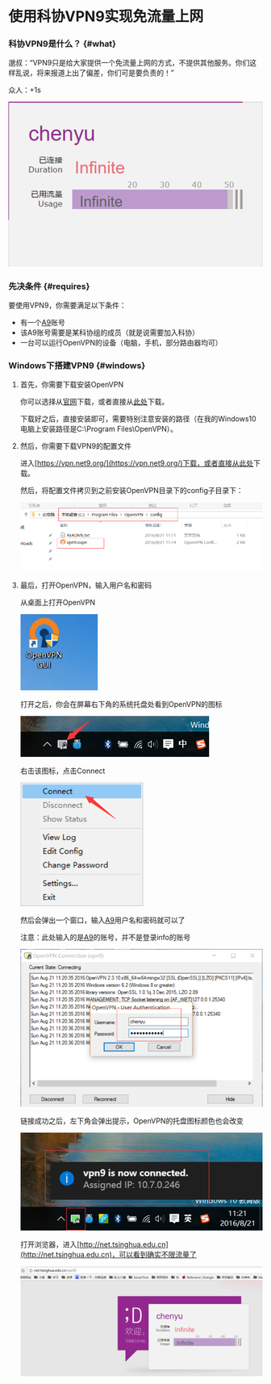 # 使用科协VPN9实现免流量上网

### 科协VPN9是什么？ {#what}

邈叔：“VPN9只是给大家提供一个免流量上网的方式，不提供其他服务。你们这样乱说，将来报道上出了偏差，你们可是要负责的！”

众人：+1s

![无限流量](images/infinite.png)

### 先决条件 {#requires}

要使用VPN9，你需要满足以下条件：

* 有一个[A9](https://accounts.net9.org/)账号
* 该A9账号需要是某科协组的成员（就是说需要加入科协）
* 一台可以运行OpenVPN的设备（电脑，手机，部分路由器均可）

### Windows下搭建VPN9 {#windows}

1. 首先，你需要下载安装OpenVPN

    你可以选择从[官网](http://openvpn.ustc.edu.cn/)下载，或者直接从<a href="files/openvpn-install-2.3.10-I601-x86_64.exe" target="_blank">此处</a>下载。

    下载好之后，直接安装即可，需要特别注意安装的路径（在我的Windows10电脑上安装路径是C:\Program Files\OpenVPN）。

1. 然后，你需要下载VPN9的配置文件

    进入[https://vpn.net9.org/](https://vpn.net9.org/)下载，或者直接从<a href="files/vpn9.ovpn" target="_blank">此处</a>下载。

    然后，将配置文件拷贝到之前安装OpenVPN目录下的config子目录下：

    ![配置文件](images/config.png)

1. 最后，打开OpenVPN，输入用户名和密码

    从桌面上打开OpenVPN

    ![OpenVPN桌面图标](images/openvpn-icon.png)

    打开之后，你会在屏幕右下角的系统托盘处看到OpenVPN的图标

    ![OpenVPN系统托盘](images/openvpn-system.png)

    右击该图标，点击Connect

    ![OpenVPN链接](images/openvpn-connect.png)

    然后会弹出一个窗口，输入[A9](https://accounts.net9.org/)用户名和密码就可以了

    注意：此处输入的是[A9](https://accounts.net9.org/)的账号，并不是登录info的账号

    ![OpenVPN密码](images/openvpn-password.png)

    链接成功之后，左下角会弹出提示，OpenVPN的托盘图标颜色也会改变

    ![OpenVPN链接成功](images/openvpn-success.png)

    打开浏览器，进入[http://net.tsinghua.edu.cn](http://net.tsinghua.edu.cn)，可以看到确实不限流量了

    ![不限流量](images/success.png)